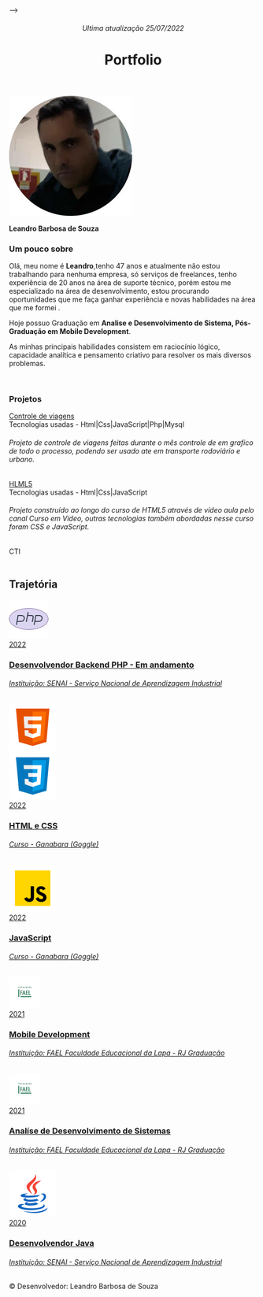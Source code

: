 <!DOCTYPE html>
<html lang="pt-BR">

<head>
  <meta charset="UTF-8">
  <meta http-equiv="X-UA-Compatible" content="IE=edge">
  <meta name="viewport" content="width=device-width, initial-scale=1.0">
  <script src="https://code.jquery.com/jquery-3.4.1.slim.min.js"
    integrity="sha384-J6qa4849blE2+poT4WnyKhv5vZF5SrPo0iEjwBvKU7imGFAV0wwj1yYfoRSJoZ+n"
    crossorigin="anonymous"></script>
  <script src="https://cdn.jsdelivr.net/npm/popper.js@1.16.0/dist/umd/popper.min.js"
    integrity="sha384-Q6E9RHvbIyZFJoft+2mJbHaEWldlvI9IOYy5n3zV9zzTtmI3UksdQRVvoxMfooAo"
    crossorigin="anonymous"></script>
  <script src="https://cdnjs.cloudflare.com/ajax/libs/font-awesome/5.13.0/js/all.min.js"></script>
  <link rel="stylesheet" href="https://cdnjs.cloudflare.com/ajax/libs/font-awesome/5.13.0/css/all.min.css">
  <link href="https://cdn.jsdelivr.net/npm/bootstrap@5.0.2/dist/css/bootstrap.min.css" rel="stylesheet"
    integrity="sha384-EVSTQN3/azprG1Anm3QDgpJLIm9Nao0Yz1ztcQTwFspd3yD65VohhpuuCOmLASjC" crossorigin="anonymous">-->
  <script src="https://cdn.jsdelivr.net/npm/bootstrap@5.0.2/dist/js/bootstrap.bundle.min.js"
    integrity="sha384-MrcW6ZMFYlzcLA8Nl+NtUVF0sA7MsXsP1UyJoMp4YLEuNSfAP+JcXn/tWtIaxVXM"
    crossorigin="anonymous"></script>
  <link href="https://fonts.googleapis.com/icon?family=Material+Icons" rel="stylesheet">
  <link rel="stylesheet" href="css/estilo.css">
  <title>Portfólio</title>
</head>
<body>
  <header>
    <h6>Ultima atualização 25/07/2022</h6>
    <h1>Portfolio</h1>
  </header>
  <section id="sobre">
    <article>
      <div>
        <p><img src="img/portfolio.jpg" alt="leandro Barbosa de Souza"> </p>
        <label> <strong>Leandro Barbosa de Souza</strong></label>
        <h3>Um pouco sobre</h3>
        <p> Olá, meu nome é <strong>Leandro</strong>,tenho 47 anos e atualmente não estou trabalhando para nenhuma empresa, só serviços de freelances, tenho experiência de 20 anos na área de suporte técnico, porém estou me especializado na área de desenvolvimento, estou procurando oportunidades que me faça ganhar experiência e novas habilidades na área que me formei .</p>
        <p>Hoje possuo Graduação em <strong>Analise e Desenvolvimento de Sistema, Pós-Graduação em Mobile
            Development</strong>.</p>
        <p>As minhas principais habilidades consistem em raciocínio lógico, capacidade analítica e pensamento criativo
          para
          resolver os mais diversos problemas.</p>
      </div>
    </article>
  </section>
  <br>
  <section class="projeto">
<h3>Projetos</h3>
      <div class="container">
        <div class="col">
          <div class="col">
            <a href="https://lbstec1.websiteseguro.com/controleviagens/" target="_blank">Controle de viagens </a><BR> Tecnologias usadas - Html|Css|JavaScript|Php|Mysql
            <div class="row">
              <H6>Projeto de controle de viagens feitas durante o mês controle de em grafico de todo o processo, podendo ser usado ate em transporte rodoviário e urbano.</H6>
            </div>
          </div>
          <div class="col">
            <a href="https://lbstec1.websiteseguro.com/htmlcss/" target="_blank">HLML5</a><BR> Tecnologias usadas - Html|Css|JavaScript
            <div class="row">
              <H6>Projeto construído ao longo do curso de HTML5 através de
               vídeo aula pelo canal Curso em Vídeo,
               outras tecnologias também abordadas nesse curso foram CSS e JavaScript.</H6>
            </div>
          </div>
          <div class="col">
            CTI
          </div>
        </div>
      </div>

  </section>
  <br>
  <section class="trajetoria">
    <h1>Trajetória</h1>
    <div class="container">
      <div class="row">
        <div class="col-md-12">
          <div class="main-timeline">
            <div class="timeline">
              <a href="#" class="timeline-content">
                <div class="timeline-icon"><img src="img/icons8-logo-php.svg"></div>
                <div class="timeline-year">2022</div>
                <h3 class="title">Desenvolvendor Backend PHP - Em andamento</h3>
                <p class="description">
                  <h6>Instituição: SENAI - Serviço Nacional de Aprendizagem Industrial</h6>
                </p>
              </a>
            </div>
            <div class="timeline">
              <a href="#" class="timeline-content">
                <div class="timeline-icon"><img src="img/icons8-html-5.svg"><br><img src="img/icons8-css3.svg"></div>
                <div class="timeline-year">2022</div>
                <h3 class="title">HTML e CSS</h3>
                <p class="description">
                  <h6>Curso - Ganabara (Goggle)</h6>
                </p>
              </a>
            </div>
          </div>
        </div>
      </div>
    </div>
    <div class="container">
      <div class="row">
        <div class="col-md-12">
          <div class="main-timeline">
            <div class="timeline">
              <a href="#" class="timeline-content">
                <div class="timeline-icon"><img src="img/icons8-javascript.svg"></div>
                <div class="timeline-year">2022</div>
                <h3 class="title">JavaScript</h3>
                <p class="description">
                  <h6> Curso - Ganabara (Goggle)</h6>
                </p>
              </a>
            </div>
            <div class="timeline">
              <a href="#" class="timeline-content">
                <div class="timeline-icon"><img src="img/fael.png"></div>
                <div class="timeline-year">2021</div>
                <h3 class="title">Mobile Development</h3>
                <p class="description">
                  <h6>Instituição: FAEL Faculdade Educacional da Lapa - RJ
                    Graduação</h6>
                </p>
              </a>
            </div>
          </div>
        </div>
      </div>
    </div>
    <div class="container">
      <div class="row">
        <div class="col-md-12">
          <div class="main-timeline">
            <div class="timeline">
              <a href="#" class="timeline-content">
                <div class="timeline-icon"><img src="img/fael.png"></div>
                <div class="timeline-year">2021</div>
                <h3 class="title">Analíse de Desenvolvimento de Sistemas</h3>
                <p class="description">
                  <h6>Instituição: FAEL Faculdade Educacional da Lapa - RJ                    Graduação</h6>
                </p>
              </a>
            </div>
            <div class="timeline">
              <a href="#" class="timeline-content">
                <div class="timeline-icon"><img src="img/icons8-logo-java-coffee-cup.svg"></div>
                <div class="timeline-year">2020</div>
                <h3 class="title">Desenvolvendor Java</h3>
                <p class="description">
                  <h6>Instituição: SENAI - Serviço Nacional de Aprendizagem Industrial</h6>
                </p>
              </a>
            </div>
          </div>
        </div>
      </div>
    </div>
  </section>
  <footer>
    <p>&copy; Desenvolvedor: Leandro Barbosa de Souza</p>
  </footer>
  
</body>

</html>